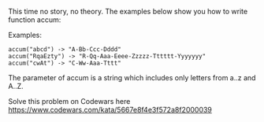 This time no story, no theory. The examples below show you how to write function accum:

Examples:
```
accum("abcd") -> "A-Bb-Ccc-Dddd"
accum("RqaEzty") -> "R-Qq-Aaa-Eeee-Zzzzz-Tttttt-Yyyyyyy"
accum("cwAt") -> "C-Ww-Aaa-Tttt"
```
The parameter of accum is a string which includes only letters from a..z and A..Z.



Solve this problem on Codewars here https://www.codewars.com/kata/5667e8f4e3f572a8f2000039
